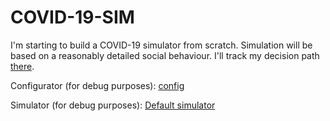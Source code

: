 # COVID-19-SIM

I'm starting to build a COVID-19 simulator from scratch. Simulation will be based on a reasonably detailed social behaviour. I'll track my decision path [there](https://twitter.com/PavelBoytchev).

Configurator (for debug purposes):
[config](https://boytchev.github.io/COVID-19-SIM/covid-19-configurator.html)
 
Simulator (for debug purposes):
[Default simulator](https://boytchev.github.io/COVID-19-SIM/covid-19-simulator.html)
 
